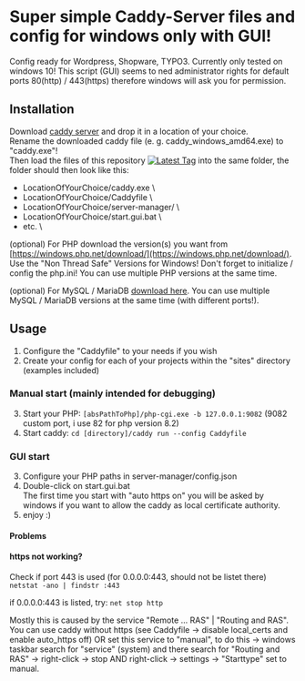 # Super simple Caddy-Server files and config for windows only with GUI!
Config ready for Wordpress, Shopware, TYPO3.
Currently only tested on windows 10!
This script (GUI) seems to ned administrator rights for default ports 80(http) / 443(https) therefore windows will ask you for permission.

## Installation
Download [caddy server](https://caddyserver.com/download) and drop it in a location of your choice. \
Rename the downloaded caddy file (e. g. caddy_windows_amd64.exe) to "caddy.exe"! \
Then load the files of this repository [![Latest Tag](https://img.shields.io/github/v/tag/Teisi/caddy-server-windows?label=Latest%20Tag)](https://github.com/Teisi/caddy-server-windows/tags) into the same folder, the folder should then look like this:

- LocationOfYourChoice/caddy.exe \
- LocationOfYourChoice/Caddyfile \
- LocationOfYourChoice/server-manager/ \
- LocationOfYourChoice/start.gui.bat \
- etc. \

(optional) For PHP download the version(s) you want from [https://windows.php.net/download/](https://windows.php.net/download/).
Use the "Non Thread Safe" Versions for Windows! Don't forget to initialize / config the php.ini!
You can use multiple PHP versions at the same time.

(optional) For MySQL / MariaDB [download here](https://mariadb.org/download/?t=mariadb&p=mariadb&r=11.8.2&os=windows&cpu=x86_64&pkg=msi&mirror=archive).
You can use multiple MySQL / MariaDB versions at the same time (with different ports!).


## Usage
1. Configure the "Caddyfile" to your needs if you wish
2. Create your config for each of your projects within the "sites" directory (examples included)

### Manual start (mainly intended for debugging)
3. Start your PHP: `[absPathToPhp]/php-cgi.exe -b 127.0.0.1:9082` (9082 custom port, i use 82 for php version 8.2)
4. Start caddy: `cd [directory]/caddy run --config Caddyfile`

### GUI start
3. Configure your PHP paths in server-manager/config.json
4. Double-click on start.gui.bat \
   The first time you start with "auto https on" you will be asked by windows if you want to allow the caddy as local certificate authority.
5. enjoy :)

#### Problems
#### https not working?
Check if port 443 is used (for 0.0.0.0:443, should not be listet there)
`netstat -ano | findstr :443`

if 0.0.0.0:443 is listed, try:
`net stop http`

Mostly this is caused by the service "Remote ... RAS" | "Routing and RAS".
You can use caddy without https (see Caddyfile -> disable local_certs and enable auto_https off)
OR set this service to "manual",
to do this -> windows taskbar search for "service" (system) and there search for "Routing and RAS" -> right-click -> stop AND right-click -> settings -> "Starttype" set to manual.
